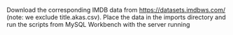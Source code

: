 Download the corresponding IMDB data from https://datasets.imdbws.com/ (note: we exclude title.akas.csv).
Place the data in the imports directory and run the scripts from MySQL Workbench with the server running